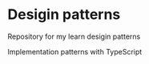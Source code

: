 # Desigin patterns

Repository for my learn desigin patterns

Implementation patterns with TypeScript